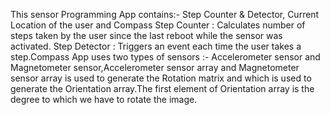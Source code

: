 This sensor Programming App contains:- Step Counter & Detector, Current Location of the user and Compass
Step Counter : Calculates number of steps taken by the user since the last reboot while the sensor was activated. Step Detector : Triggers an event each time the user takes a step.Compass App uses two types of sensors :- Accelerometer sensor and Magnetometer sensor,Accelerometer sensor array and Magnetometer sensor array is used to generate the Rotation matrix and which is used to generate the Orientation array.The first element of Orientation array is the degree to which we have to rotate the image.
